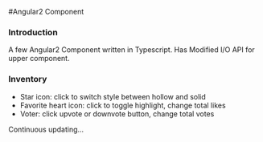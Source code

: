 #Angular2 Component

### Introduction
A few Angular2 Component written in Typescript.
Has Modified I/O API for upper component.

### Inventory

* Star icon: click to switch style between hollow and solid
* Favorite heart icon: click to toggle highlight, change total likes
* Voter: click upvote or downvote button, change total votes

Continuous updating...